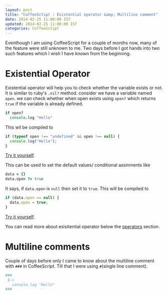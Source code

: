 ```yaml
---
layout: post
title: "CoffeeSctipt : Existential operator &amp; Multiline comment"
date: 2014-02-25 11:00:00 IST
updated: 2014-02-25 11:00:00 IST
categories: CoffeeSctipt
---
```


Eventhough I am using CoffeeScript for a couple of months now, many of the feature were still unknown to me. Two days before I got hands into two such features which I wish I have known from the beginning.

# Existential Operator

Existential operator will help you to check whether the variable exists or not. It is similar to ruby's `.nil?` method. consider we have a variable named `open`. we can check whether when open exists using `open?` which returns `true` if the variable is already defined.

```coffeescript
if open?
  console.log "Hello"

```

This wil be compiled to

```js
if (typeof open !== "undefined" && open !== null) {
  console.log("Hello");
}
```

[Try it yourself](http://coffeescript.org/#try:if%20open%3F%0A%20%20console.log%20%22Hello%22).

This can be used to set the default values/ conditional assinments like

```coffeescript
data = {}
data.open ?= true
```

It says, if `data.open` is `null` then set it to `true`. This will be compiled to

```js
if (data.open == null) {
  data.open = true;
}
```

[Try it yourself](http://coffeescript.org/#try:data%20%3D%20{}%0Aopen%20%3F%3D%20true).

You can read more about exisitential operator below the [operators](http://coffeescript.org/#operators) section.

# Multiline comments

Couple of days before only I came to know about the multiline comment with `###` in CoffeeScript. Till that I were using `#`(single line comment).

```coffeescript
###
 $->
   console.log "Hello"
###
```
